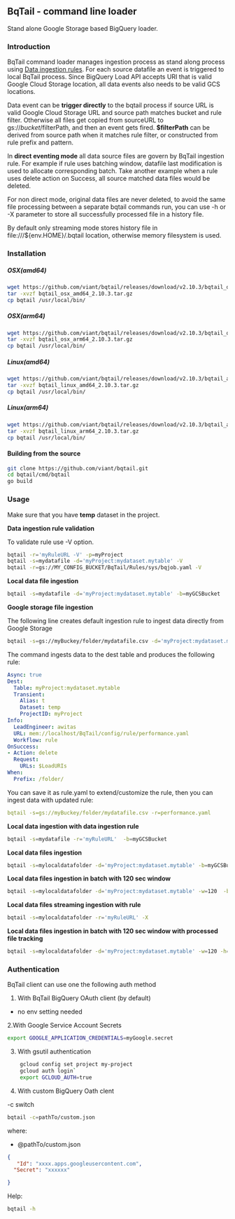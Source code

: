 ## BqTail - command line loader

Stand alone Google Storage based BigQuery loader.

### Introduction

BqTail command loader manages ingestion process as stand along process using [Data ingestion rules](../../bqtail/tail/README.md#data-ingestion-rules).
For each source datafile an event is triggered to local BqTail process. 
Since BigQuery Load API accepts URI that is valid Google Cloud Storage location, all data events also needs to be valid GCS locations.

Data event can be **trigger directly** to the bqtail process if source URL is valid Google Cloud Storage URL and source path matches bucket and rule filter.
Otherwise all files get copied from sourceURL to gs://${bucket}/$filterPath, and then an event gets fired.
**$filterPath** can be derived from source path when it matches rule filter, or constructed from rule prefix and pattern.

In **direct eventing mode** all data source files are govern by BqTail ingestion rule. For example if rule uses batching window, 
datafile last modification is used to allocate corresponding batch. 
Take another example when a rule uses delete action on Success, all source matched data files would be deleted. 

For non direct mode, original data files are never deleted, to avoid the same file processing between a separate
bqtail commands run, you can use -h or -X parameter to store all successfully processed file in a history file.

By default only streaming mode stores history file in file:///${env.HOME}/.bqtail location, otherwise memory filesystem is used.

### Installation

##### OSX(amd64)

```bash
wget https://github.com/viant/bqtail/releases/download/v2.10.3/bqtail_osx_amd64_2.10.3.tar.gz
tar -xvzf bqtail_osx_amd64_2.10.3.tar.gz
cp bqtail /usr/local/bin/
```


##### OSX(arm64)

```bash
wget https://github.com/viant/bqtail/releases/download/v2.10.3/bqtail_osx_arm64_2.10.3.tar.gz
tar -xvzf bqtail_osx_arm64_2.10.3.tar.gz
cp bqtail /usr/local/bin/
```


##### Linux(amd64)

```bash
wget https://github.com/viant/bqtail/releases/download/v2.10.3/bqtail_amd64_linux_2.10.3.tar.gz
tar -xvzf bqtail_linux_amd64_2.10.3.tar.gz
cp bqtail /usr/local/bin/
```


##### Linux(arm64)

```bash
wget https://github.com/viant/bqtail/releases/download/v2.10.3/bqtail_arm64_linux_2.10.3.tar.gz
tar -xvzf bqtail_linux_arm64_2.10.3.tar.gz
cp bqtail /usr/local/bin/
```

#### Building from the source

```bash
git clone https://github.com/viant/bqtail.git
cd bqtail/cmd/bqtail
go build
```

### Usage  

Make sure that you have **temp** dataset in the project.

**Data ingestion rule validation**

To validate rule use -V option.

```bash
bqtail -r='myRuleURL -V' -p=myProject
bqtail -s=mydatafile -d='myProject:mydataset.mytable' -V
bqtail -r=gs://MY_CONFIG_BUCKET/BqTail/Rules/sys/bqjob.yaml -V
```


**Local data file ingestion**

```bash
bqtail -s=mydatafile -d='myProject:mydataset.mytable' -b=myGCSBucket
```

**Google storage file ingestion**


The following line creates default ingestion rule to ingest data directly from Google Storage

```bash
bqtail -s=gs://myBuckey/folder/mydatafile.csv -d='myProject:mydataset.mytable' 
```

The command ingests data to the dest table and produces the following rule:

```yaml
Async: true
Dest:
  Table: myProject:mydataset.mytable
  Transient:
    Alias: t
    Dataset: temp
    ProjectID: myProject
Info:
  LeadEngineer: awitas
  URL: mem://localhost/BqTail/config/rule/performance.yaml
  Workflow: rule
OnSuccess:
- Action: delete
  Request:
    URLs: $LoadURIs
When:
  Prefix: /folder/
```

You can save it as rule.yaml to extend/customize the rule, then you can ingest data with updated rule:

```yaml
bqtail -s=gs://myBuckey/folder/mydatafile.csv -r=performance.yaml
```


**Local data ingestion with data ingestion rule**

```bash
bqtail -s=mydatafile -r='myRuleURL'  -b=myGCSBucket
```

**Local data files ingestion**

```bash
bqtail -s=mylocaldatafolder -d='myProject:mydataset.mytable' -b=myGCSBucket
```

**Local data files ingestion in batch with 120 sec window**

```bash
bqtail -s=mylocaldatafolder -d='myProject:mydataset.mytable' -w=120  -b=myGCSBucket
```

**Local data files streaming ingestion with rule**

```bash
bqtail -s=mylocaldatafolder -r='myRuleURL' -X 
```

**Local data files ingestion in batch with 120 sec window with processed file tracking**

```bash
bqtail -s=mylocaldatafolder -d='myProject:mydataset.mytable' -w=120 -h=~/.bqtail
```


### Authentication

BqTail client can use one the following auth method

1. With BqTail BigQuery OAuth client (by default)

- no env setting needed

2.With Google Service Account Secrets

```bash
export GOOGLE_APPLICATION_CREDENTIALS=myGoogle.secret
```

3. With gsutil authentication

```bash
    gcloud config set project my-project
    gcloud auth login`
    export GCLOUD_AUTH=true
``` 

4. With custom BigQuery Oath clent

-c switch


```bash
bqtail -c=pathTo/custom.json
```

where:
-  @pathTo/custom.json

```json
{
   "Id": "xxxx.apps.googleusercontent.com",
  "Secret": "xxxxxx"

}
```


Help: 

```bash
bqtail -h
```